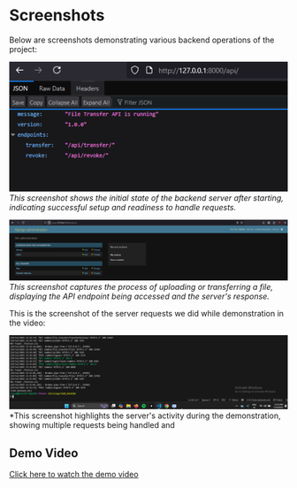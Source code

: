 # Screenshots

Below are screenshots demonstrating various backend operations of the project:

![Backend Screenshot 1](screenshots/backend1.png)  
*This screenshot shows the initial state of the backend server after starting, indicating successful setup and readiness to handle requests.*

![Backend Screenshot 2](screenshots/backend2.png)  
*This screenshot captures the process of uploading or transferring a file, displaying the API endpoint being accessed and the server's response.*

This is the screenshot of the server requests we did while demonstration in the video:

![Backend Screenshot 3](screenshots/backend3.png)  
*This screenshot highlights the server's activity during the demonstration, showing multiple requests being handled and

## Demo Video

[Click here to watch the demo video](./screen-capture.webm)
